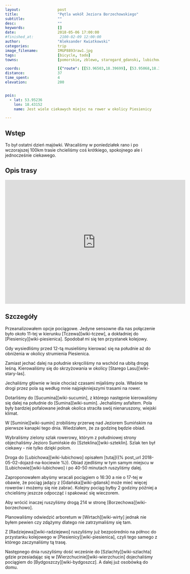```yaml
---
layout:                 post
title:                  "Pętla wokół Jeziora Borzechowskiego"
subtitle:               ""
desc:                   ""
keywords:               []
date:                   2018-05-06 17:00:00
#finished_at:            2100-02-09 12:00:00
author:                 "Aleksander Kwiatkowski"
categories:             trip
image_filename:         IMGP8893raw1.jpg
tags:                   [bicycle, todo]
towns:                  [pomorskie, zblewo, starogard_gdanski, lubichowo]

coords:                 [{"route": [[53.96503,18.39699], [53.95068,18.39983], [53.95210,18.43836], [53.92840,18.43296], [53.91865,18.44987], [53.89792,18.43476], [53.89635,18.42077], [53.88811,18.42909], [53.87222,18.40283], [53.85116,18.40163], [53.85212,18.39605], [53.87075,18.38360], [53.88770,18.34944], [53.90100,18.37871], [53.91779,18.40412], [53.93235,18.40652], [53.95185,18.39957]], "type": "bicycle"}]
distance:               37
time_spent:             4
elevation:              200


pois:
  - lat: 53.95236
    lon: 18.43152
    name: Jest wiele ciekawych miejsc na rower w okolicy Piesienicy

---
```



## Wstęp

To był ostatni dzień majówki. Wracaliśmy w poniedziałek rano i po
wczorajszej 100km trasie chcieliśmy coś krótkiego, spokojnego
ale i jednocześnie ciekawego.

## Opis trasy

<iframe height='405' width='590' frameborder='0' allowtransparency='true' scrolling='no' src='https://www.strava.com/activities/1554212365/embed/074d31a1055f4fb6aec073b81e02edaa24a9dc97'></iframe>

## Szczegóły

Przeanalizowałem opcje pociągowe. Jedyne sensowne dla nas połączenie
było około 11-tej w kierunku [Tczewa][wiki-tczew],
a dokładniej do [Piesienicy][wiki-piesienica]. Spodobał mi się
ten przystanek kolejowy.

Gdy wysiedliśmy przed 12-tą musieliśmy kierować się na południe
aż do obniżenia w okolicy strumienia Piesienica.

Zamiast jechać dalej na południe skręciliśmy na wschód na ubitą
drogę leśną. Kierowaliśmy się do skrzyżowania w okolicy
[Starego Lasu][wiki-stary-las].

Jechaliśmy głównie w lesie chociaż czasami mijaliśmy pola.
Właśnie te drogi przez pola są według mnie najpiękniejszymi trasami
na rower.

Dotarliśmy do [Sucumina][wiki-sucumin], z którego następnie kierowaliśmy się
dalej na południe do [Sumina][wiki-sumin]. Jechaliśmy asfaltem.
Pola były bardziej pofalowane jednak okolica straciła swój nienaruszony, wiejski
klimat.

W [Suminie][wiki-sumin] zrobiliśmy przerwę nad Jeziorem Sumińskim
na pierwsze kanapki tego dnia. Wiedziałem, że za godzinę
będzie obiad.

Wybraliśmy zielony szlak rowerowy, którym z południowej strony objechaliśmy
Jezioro Sumińskie do [Szteklina][wiki-szteklin].
Szlak ten był ciekawy - nie tylko dzięki polom.

Droga do [Lubichowa][wiki-lubichowo] opisałem
[tutaj]({% post_url 2018-05-02-dojazd-na-kociewie %}).
Obiad zjedliśmy w tym samym miejscu w [Lubichowie][wiki-lubichowo] i po
40-50 minutach ruszyliśmy dalej.

Zaproponowałem abyśmy wracali pociągiem o 16:30 a nie o 17-tej w obawie,
że pociąg jadący z [Gdańska][wiki-gdansk] może mieć więcej rowerów i możemy się
nie zabrać. Kolejny pociąg byłby 2 godziny później a chcieliśmy jeszcze
odpocząć i spakować się wieczorem.

Aby wrócić inaczej ruszyliśmy drogą 214 w stronę [Borzechowa][wiki-borzechowo].

Planowaliśmy odwiedzić arboretum w [Wirtach][wiki-wirty] jednak
nie byłem pewien czy zdążymy dlatego nie zatrzymaliśmy się tam.

Z [Radziejewa][wiki-radziejewo] ruszyliśmy już bezpośrednio na północ
do przystanku kolejowego w [Piesienicy][wiki-piesienica],
czyli tego samego z którego zaczynaliśmy tą trasę.

Następnego dnia ruszyliśmy dość wcześnie do [Szlachty][wiki-szlachta] gdzie
przesiadając się w [Wierzchucinie][wiki-wierzchucin] dojechaliśmy
pociągiem do [Bydgoszczy][wiki-bydgoszcz]. A dalej już osobówką do domu.

